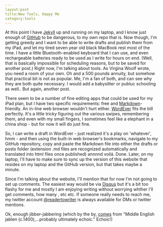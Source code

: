 ```yaml
---
layout:post
title:New Tools, Happy Me
category:tools
---
```


At this point I have [Jekyll](www.getjekyll.com) up and running on my laptop, and I know just enough of [GitHub](www.github.com) to be dangerous, to my own repo that is. Now though, I'm getting greedy and I want to be able to write drafts and publish them from my iPad, and let my tired seven year old black MacBook rest most of the time. I have a little Bluetooth-enabled keyboard that I can use, and even rechargeable batteries ready to be used as I write for hours on end. (Well, that is basically impossible for scheduling reasons, but to be saved for another post.) Right now, I'm talking about tools. As Virgina Woolf wrote, you need a room of your own. Oh and a 500 pounds annuity, but somehow that practical bit is not as popular. Me, I'm a fan of both, and can see why they are both quite necessary. I would add a babysitter or publuc schooling as well.. But again, another post.

There seem to be a number of fine editing apps that could be used for my iPad plan, but I have two specific requirements: free and [Markdown](http://daringfireball.net/projects/markdown/)-friendly. An in-line web browser wouldn't hurt either. [WordEver](http://wordever.info/) fits the bill perfectly. It's a little tricky figuring out the various swipes, remembering them, and even with my small fingers, I sometimes feel like a elephant in a china shop - but for now it will do just fine.

So, I can write a draft in WordEver - just realized it's a play on 'whatever', hmm - and then using the built-in web browser's bookmarks, navigate to my GitHub repository, copy and paste the Markdown file into either the drafts or posts folder (extension .md files are recognized automatically and translated into html files once published) annnnd voilá. Done. Later, on my laptop, I'll have to make sure to sync up the version of this website that resides on my laptop and the GitHub version, but that takes maybe a minute. 

Since I'm talking about the website, I'll mention that for now I'm not going to set up comments. The easiest way would be via [Disqus](www.disqus.com) but it's a bit too flashy for me and mostly I am enjoying writing without worrying whther I'll get comments, how many , etc etc. If someone really needs to reach me, my twitter account [@readertowriter](http://twitter.com/readertowriter) is always available for DMs or twitter mentions. 

Ok, enough jibber-jabbering (which by the by, [comes](http://www.etymonline.com/index.php?term=jabber) from "Middle English jablen (c.1400),...probably ultimately echoic." Echoic!)
